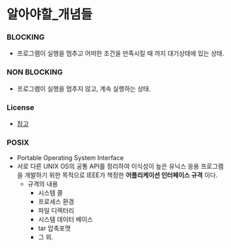 알아야할_개념들
===============

### BLOCKING
- 프로그램이 실행을 멈추고 어떠한 조건을 만족시킬 때 까지 대기상태에 있는 상태.


### NON BLOCKING
- 프로그램이 실행을 멈추지 않고, 계속 실행하는 상태.

### License
- [참고](./license.md)

### POSIX
- Portable Operating System Interface
- 서로 다른 UNIX OS의 공통 API를 정리하여 이식성이 높은 유닉스 응용 프로그램을 개발하기 위한 목적으로
IEEE가 책정한 **어플리케이션 인터페이스 규격** 이다.
  - 규격의 내용
    - 시스템 콜
    - 프로세스 환경
    - 파일 디렉터리
    - 시스템 데이터 베이스
    - tar 압축포맷
    - 그 외.
